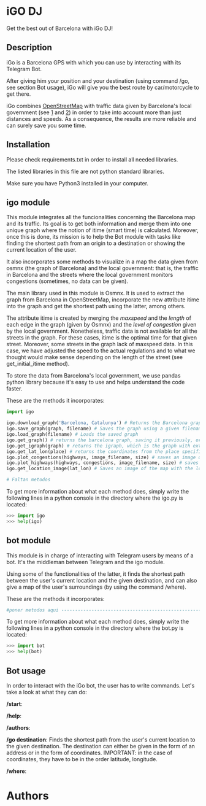 # iGO DJ

Get the best out of Barcelona with iGo DJ!



## Description

iGo is a Barcelona GPS with which you can use by interacting with its Telegram Bot.

After giving him your position and your destination (using command /go, see section Bot usage), iGo will give you the best route by car/motorcycle to get there.

iGo combines [OpenStreetMap](https://www.openstreetmap.org/#map=6/40.007/-2.488) with traffic data given by Barcelona's local government (see [1](https://opendata-ajuntament.barcelona.cat/data/ca/dataset/transit-relacio-trams) and [2](https://opendata-ajuntament.barcelona.cat/data/ca/dataset/trams))
in order to take into account more than just distances and speeds. As a consequence, the results are more reliable and can surely save you some time.

## Installation

Please check requirements.txt in order to install all needed libraries.

The listed libraries in this file are not python standard libraries.

Make sure you have Python3 installed in your computer.

## igo module

This module integrates all the funcionalities concerning the Barcelona map and its traffic. Its goal is to get both information and merge them into one unique graph where the notion of itime (smart time) is calculated. Moreover, once this is done, its mission is to help the Bot module with tasks like finding the shortest path from an origin to a destination or showing the current location of the user.

It also incorporates some methods to visualize in a map the data given from osmnx (the graph of Barcelona) and the local government: that is, the traffic in Barcelona and the streets where the local government monitors congestions (sometimes, no data can be given).


The main library used in this module is Osmnx. It is used to extract the graph from Barcelona in OpenStreetMap, incorporate the new attribute itime into the graph and get the shortest path using the latter, among others.

The attribute itime is created by merging the *maxspeed* and the *length* of each edge in the graph (given by Osmnx) and the *level of congestion* given by the local government. Nonetheless, traffic data is not available for all the streets in the graph. For these cases, itime is the optimal time for that given street. Moreover, some streets in the graph lack of maxspeed data. In this case, we have adjusted the speed to the actual regulations and to what we thought would make sense depending on the length of the street (see get_initial_itime method).

To store the data from Barcelona's local government, we use pandas python library because it's easy to use and helps understand the code faster.

These are the methods it incorporates:

```python
import igo

igo.download_graph('Barcelona, Catalunya') # Returns the Barcelona graph
igo.save_graph(graph, filename) # Saves the graph using a given filename
igo.load_graph(filename) # Loads the saved graph
igo.get_graph() # returns the barcelona graph, saving it previously, or loads it in case that was saved before.
igo.get_igraph(graph) # returns the igraph, which is the graph with extra parameter called itime.
igo.get_lat_lon(place) # returns the coordinates from the place specified
igo.plot_congestions(highways, image_filename, size) # saves an image of the map with the congestions marked in different colors
igo.plot_highways(highways, congestions, image_filename, size) # saves an image of the map with the highways drawn
igo.get_location_image(lat_lon) # Saves an image of the map with the location given marked, and returns its name, since it is random

# Faltan metodos
```
To get more information about what each method does, simply write the following lines in a python console in the directory where the igo.py is located:

```python
>>> import igo
>>> help(igo)
```


## bot module

This module is in charge of interacting with Telegram users by means of a bot.
It's the middleman between Telegram and the igo module.

Using some of the functionalities of the latter, it finds the shortest path between the user's current location and the given destination, and can also give a map of the user's surroundings (by using the command /where).

These are the methods it incorporates:

```python
#poner metodos aqui ----------------------------------------------------------------
```

To get more information about what each method does, simply write the following lines in a python console in the directory where the bot.py is located:

```python
>>> import bot
>>> help(bot)
```




## Bot usage

In order to interact with the iGo bot, the user has to write commands. Let's take a look at what they can do:

**/start**:

**/help**:

**/authors**:

**/go destination**: Finds the shortest path from the user's current location to the given destination.
                   The destination can either be given in the form of an address or in the form of coordinates.
                   IMPORTANT: in the case of coordinates, they have to be in the order latitude, longitude.

**/where**:


# Authors
